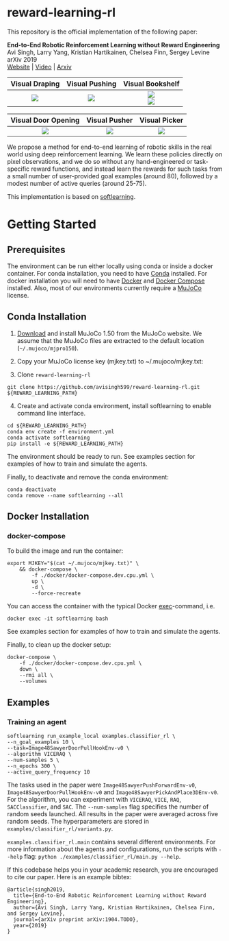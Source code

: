 # reward-learning-rl

This repository is the official implementation of the following paper: 

**End-to-End Robotic Reinforcement Learning without Reward Engineering** <br/>
Avi Singh, Larry Yang, Kristian Hartikainen, Chelsea Finn, Sergey Levine <br/>
arXiv 2019 <br/>
[Website](https://sites.google.com/view/reward-learning-rl/) | [Video](https://www.youtube.com/watch?v=9pWJzb4G-CA) | [Arxiv](todo)

| Visual Draping             |  Visual Pushing | Visual Bookshelf | 
:-------------------------:|:-------------------------:|:-------------------------:
![](https://imgur.com/CbwNUZv.gif)  |  ![](https://imgur.com/NPQBnBW.gif) |  ![](https://imgur.com/bl6Qszu.gif) <br/> ![](https://imgur.com/MpNlZxK.gif)


| Visual Door Opening      |   Visual Pusher | Visual Picker | 
:-------------------------:|:-------------------------:|:-------------------------:
![](https://imgur.com/zPI1zAa.gif) | ![](https://imgur.com/pns0uwY.gif) | ![](https://imgur.com/UYbpTLt.gif) |

We propose a method for end-to-end learning of robotic skills in the real world using deep reinforcement learning. We learn these policies directly on pixel observations, and we do so without any hand-engineered or task-specific reward functions, and instead learn the rewards for such tasks from a small number of user-provided goal examples (around 80), followed by a modest number of active queries (around 25-75).  

This implementation is based on [softlearning](https://github.com/rail-berkeley/softlearning).

# Getting Started

## Prerequisites

The environment can be run either locally using conda or inside a docker container. For conda installation, you need to have [Conda](https://conda.io/docs/user-guide/install/index.html) installed. For docker installation you will need to have [Docker](https://docs.docker.com/engine/installation/) and [Docker Compose](https://docs.docker.com/compose/install/) installed. Also, most of our environments currently require a [MuJoCo](https://www.roboti.us/license.html) license.

## Conda Installation

1. [Download](https://www.roboti.us/index.html) and install MuJoCo 1.50 from the MuJoCo website. We assume that the MuJoCo files are extracted to the default location (`~/.mujoco/mjpro150`).

2. Copy your MuJoCo license key (mjkey.txt) to ~/.mujoco/mjkey.txt:

3. Clone `reward-learning-rl`
```
git clone https://github.com/avisingh599/reward-learning-rl.git ${REWARD_LEARNING_PATH}
```

4. Create and activate conda environment, install softlearning to enable command line interface.
```
cd ${REWARD_LEARNING_PATH}
conda env create -f environment.yml
conda activate softlearning
pip install -e ${REWARD_LEARNING_PATH}
```

The environment should be ready to run. See examples section for examples of how to train and simulate the agents.

Finally, to deactivate and remove the conda environment:
```
conda deactivate
conda remove --name softlearning --all
```

## Docker Installation

### docker-compose
To build the image and run the container:
```
export MJKEY="$(cat ~/.mujoco/mjkey.txt)" \
    && docker-compose \
        -f ./docker/docker-compose.dev.cpu.yml \
        up \
        -d \
        --force-recreate
```

You can access the container with the typical Docker [exec](https://docs.docker.com/engine/reference/commandline/exec/)-command, i.e.

```
docker exec -it softlearning bash
```

See examples section for examples of how to train and simulate the agents.

Finally, to clean up the docker setup:
```
docker-compose \
    -f ./docker/docker-compose.dev.cpu.yml \
    down \
    --rmi all \
    --volumes
```

## Examples
### Training an agent
```
softlearning run_example_local examples.classifier_rl \
--n_goal_examples 10 \
--task=Image48SawyerDoorPullHookEnv-v0 \
--algorithm VICERAQ \
--num-samples 5 \
--n_epochs 300 \
--active_query_frequency 10
```
The tasks used in the paper were `Image48SawyerPushForwardEnv-v0`, `Image48SawyerDoorPullHookEnv-v0` and `Image48SawyerPickAndPlace3DEnv-v0`.  For the algorithm, you can experiment with `VICERAQ`, `VICE`,  `RAQ`, `SACClassifier`, and `SAC`. The `--num-samples` flag specifies the number of random seeds launched. All results in the paper were averaged across five random seeds. The hyperparameters are stored in `examples/classifier_rl/variants.py`. 

`examples.classifier_rl.main` contains several different environments. For more information about the agents and configurations, run the scripts with `--help` flag: `python ./examples/classifier_rl/main.py --help`. 

If this codebase helps you in your academic research, you are encouraged to cite our paper. Here is an example bibtex:
```
@article{singh2019,
  title={End-to-End Robotic Reinforcement Learning without Reward Engineering},
  author={Avi Singh, Larry Yang, Kristian Hartikainen, Chelsea Finn, and Sergey Levine},
  journal={arXiv preprint arXiv:1904.TODO},
  year={2019}
}
```
